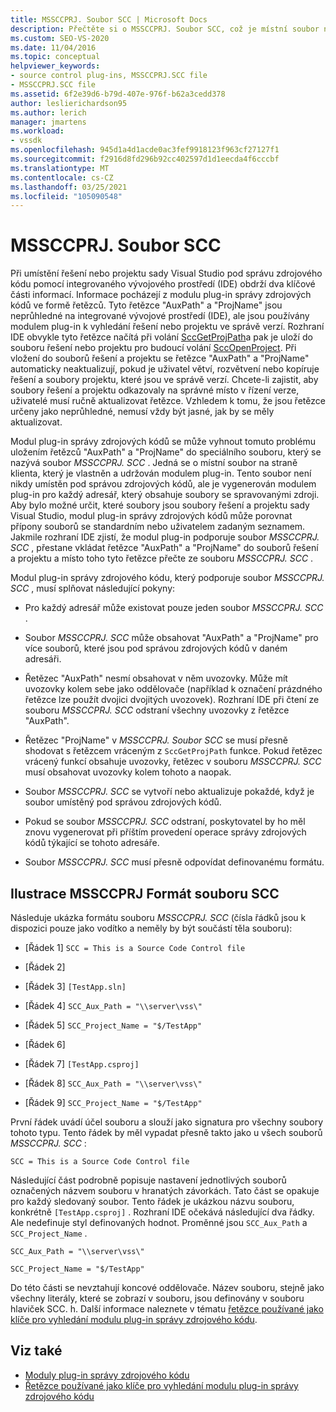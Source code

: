 ```yaml
---
title: MSSCCPRJ. Soubor SCC | Microsoft Docs
description: Přečtěte si o MSSCCPRJ. Soubor SCC, což je místní soubor na straně klienta používaný modulem plug-in pro správu zdrojového kódu, který spolupracuje se sadou Visual Studio SDK.
ms.custom: SEO-VS-2020
ms.date: 11/04/2016
ms.topic: conceptual
helpviewer_keywords:
- source control plug-ins, MSSCCPRJ.SCC file
- MSSCCPRJ.SCC file
ms.assetid: 6f2e39d6-b79d-407e-976f-b62a3cedd378
author: leslierichardson95
ms.author: lerich
manager: jmartens
ms.workload:
- vssdk
ms.openlocfilehash: 945d1a4d1acde0ac3fef9918123f963cf27127f1
ms.sourcegitcommit: f2916d8fd296b92cc402597d1d1eecda4f6cccbf
ms.translationtype: MT
ms.contentlocale: cs-CZ
ms.lasthandoff: 03/25/2021
ms.locfileid: "105090548"
---
```

# <a name="mssccprjscc-file"></a>MSSCCPRJ. Soubor SCC
Při umístění řešení nebo projektu sady Visual Studio pod správu zdrojového kódu pomocí integrovaného vývojového prostředí (IDE) obdrží dva klíčové části informací. Informace pocházejí z modulu plug-in správy zdrojových kódů ve formě řetězců. Tyto řetězce "AuxPath" a "ProjName" jsou neprůhledné na integrované vývojové prostředí (IDE), ale jsou používány modulem plug-in k vyhledání řešení nebo projektu ve správě verzí. Rozhraní IDE obvykle tyto řetězce načítá při volání [SccGetProjPath](../extensibility/sccgetprojpath-function.md)a pak je uloží do souboru řešení nebo projektu pro budoucí volání [SccOpenProject](../extensibility/sccopenproject-function.md). Při vložení do souborů řešení a projektu se řetězce "AuxPath" a "ProjName" automaticky neaktualizují, pokud je uživatel větví, rozvětvení nebo kopíruje řešení a soubory projektu, které jsou ve správě verzí. Chcete-li zajistit, aby soubory řešení a projektu odkazovaly na správné místo v řízení verze, uživatelé musí ručně aktualizovat řetězce. Vzhledem k tomu, že jsou řetězce určeny jako neprůhledné, nemusí vždy být jasné, jak by se měly aktualizovat.

 Modul plug-in správy zdrojových kódů se může vyhnout tomuto problému uložením řetězců "AuxPath" a "ProjName" do speciálního souboru, který se nazývá soubor *MSSCCPRJ. SCC* . Jedná se o místní soubor na straně klienta, který je vlastněn a udržován modulem plug-in. Tento soubor není nikdy umístěn pod správou zdrojových kódů, ale je vygenerován modulem plug-in pro každý adresář, který obsahuje soubory se spravovanými zdroji. Aby bylo možné určit, které soubory jsou soubory řešení a projektu sady Visual Studio, modul plug-in správy zdrojových kódů může porovnat přípony souborů se standardním nebo uživatelem zadaným seznamem. Jakmile rozhraní IDE zjistí, že modul plug-in podporuje soubor *MSSCCPRJ. SCC* , přestane vkládat řetězce "AuxPath" a "ProjName" do souborů řešení a projektu a místo toho tyto řetězce přečte ze souboru *MSSCCPRJ. SCC* .

 Modul plug-in správy zdrojového kódu, který podporuje soubor *MSSCCPRJ. SCC* , musí splňovat následující pokyny:

- Pro každý adresář může existovat pouze jeden soubor *MSSCCPRJ. SCC* .

- Soubor *MSSCCPRJ. SCC* může obsahovat "AuxPath" a "ProjName" pro více souborů, které jsou pod správou zdrojových kódů v daném adresáři.

- Řetězec "AuxPath" nesmí obsahovat v něm uvozovky. Může mít uvozovky kolem sebe jako oddělovače (například k označení prázdného řetězce lze použít dvojici dvojitých uvozovek). Rozhraní IDE při čtení ze souboru *MSSCCPRJ. SCC* odstraní všechny uvozovky z řetězce "AuxPath".

- Řetězec "ProjName" v *MSSCCPRJ. Soubor SCC* se musí přesně shodovat s řetězcem vráceným z `SccGetProjPath` funkce. Pokud řetězec vrácený funkcí obsahuje uvozovky, řetězec v souboru *MSSCCPRJ. SCC* musí obsahovat uvozovky kolem tohoto a naopak.

- Soubor *MSSCCPRJ. SCC* se vytvoří nebo aktualizuje pokaždé, když je soubor umístěný pod správou zdrojových kódů.

- Pokud se soubor *MSSCCPRJ. SCC* odstraní, poskytovatel by ho měl znovu vygenerovat při příštím provedení operace správy zdrojových kódů týkající se tohoto adresáře.

- Soubor *MSSCCPRJ. SCC* musí přesně odpovídat definovanému formátu.

## <a name="an-illustration-of-the-mssccprjscc-file-format"></a>Ilustrace MSSCCPRJ Formát souboru SCC
 Následuje ukázka formátu souboru *MSSCCPRJ. SCC* (čísla řádků jsou k dispozici pouze jako vodítko a neměly by být součástí těla souboru):

- [Řádek 1] `SCC = This is a Source Code Control file`

- [Řádek 2]

- [Řádek 3] `[TestApp.sln]`

- [Řádek 4] `SCC_Aux_Path = "\\server\vss\"`

- [Řádek 5] `SCC_Project_Name = "$/TestApp"`

- [Řádek 6]

- [Řádek 7] `[TestApp.csproj]`

- [Řádek 8] `SCC_Aux_Path = "\\server\vss\"`

- [Řádek 9] `SCC_Project_Name = "$/TestApp"`

 První řádek uvádí účel souboru a slouží jako signatura pro všechny soubory tohoto typu. Tento řádek by měl vypadat přesně takto jako u všech souborů *MSSCCPRJ. SCC* :

 `SCC = This is a Source Code Control file`

 Následující část podrobně popisuje nastavení jednotlivých souborů označených názvem souboru v hranatých závorkách. Tato část se opakuje pro každý sledovaný soubor. Tento řádek je ukázkou názvu souboru, konkrétně `[TestApp.csproj]` . Rozhraní IDE očekává následující dva řádky. Ale nedefinuje styl definovaných hodnot. Proměnné jsou `SCC_Aux_Path` a `SCC_Project_Name` .

 `SCC_Aux_Path = "\\server\vss\"`

 `SCC_Project_Name = "$/TestApp"`

 Do této části se nevztahují koncové oddělovače. Název souboru, stejně jako všechny literály, které se zobrazí v souboru, jsou definovány v souboru hlaviček SCC. h. Další informace naleznete v tématu [řetězce používané jako klíče pro vyhledání modulu plug-in správy zdrojového kódu](../extensibility/strings-used-as-keys-for-finding-a-source-control-plug-in.md).

## <a name="see-also"></a>Viz také
- [Moduly plug-in správy zdrojového kódu](../extensibility/source-control-plug-ins.md)
- [Řetězce používané jako klíče pro vyhledání modulu plug-in správy zdrojového kódu](../extensibility/strings-used-as-keys-for-finding-a-source-control-plug-in.md)
